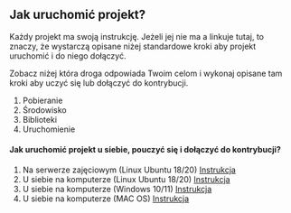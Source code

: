 ## Jak uruchomić projekt?

Każdy projekt ma swoją instrukcję. Jeżeli jej nie ma a linkuje tutaj, to znaczy, że wystarczą opisane niżej standardowe kroki aby projekt uruchomić i do niego dołączyć. 

Zobacz niżej która droga odpowiada Twoim celom i wykonaj opisane tam kroki aby uczyć się lub dołączyć do kontrybucji.

1. Pobieranie
2. Środowisko
3. Biblioteki
4. Uruchomienie


#### Jak uruchomić projekt u siebie, pouczyć się i dołączyć do kontrybucji?

1. Na serwerze zajęciowym (Linux Ubuntu 18/20) [Instrukcja](https://github.com/ZPXD/zajecia_programowania_xd/blob/main/przydatne/projekt_na_serwerze.md)
2. U siebie na komputerze (Linux Ubuntu 18/20) [Instrukcja](https://github.com/ZPXD/zajecia_programowania_xd/blob/main/przydatne/projekt_na_komputerze_linux_ubuntu.md)
3. U siebie na komputerze (Windows 10/11) [Instrukcja](https://github.com/ZPXD/zajecia_programowania_xd/blob/main/przydatne/projekt_na_komputerze_windows.md)
4. U siebie na komputerze (MAC OS) [Instrukcja](https://github.com/ZPXD/zajecia_programowania_xd/blob/main/przydatne/projekt_na_komputerze_mac_os.md)
